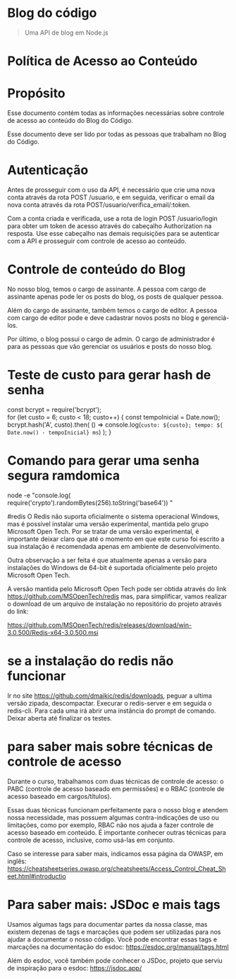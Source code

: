 # Blog do código
> Uma API de blog em Node.js

# Política de Acesso  ao Conteúdo

# Propósito

Esse documento contém todas as informações necessárias sobre controle de acesso ao conteúdo do Blog do Código.

Esse documento deve ser lido por todas as pessoas que trabalham no Blog do Código.

# Autenticação

Antes de prosseguir com o uso da API, é necessário que crie uma nova conta através da rota POST /usuario, e em seguida, verificar o email da nova conta através da rota POST/usuario/verifica_email/:token.

Com a conta criada e verificada, use a rota de login POST /usuario/login para obter um token de acesso através do cabeçalho Authorization na resposta. Use esse cabeçalho nas demais requisições para se autenticar com a API e prosseguir com controle de acesso ao conteúdo.

# Controle de conteúdo do Blog 

No nosso blog, temos o cargo de assinante. A pessoa com cargo de assinante apenas pode ler os posts do blog, os posts de qualquer pessoa.

Além do cargo de assinante, também temos o cargo de editor. A pessoa com cargo de editor pode e deve cadastrar novos posts no blog e gerenciá-los.

Por último, o blog possui o cargo de admin. O cargo de administrador é para as pessoas que vão gerenciar os usuários e posts do nosso blog.

# Teste de custo para gerar hash de senha
const bcrypt = require('bcrypt');    
for (let custo = 6; custo < 18; custo++) {
  const tempoInicial  = Date.now();
  bcrypt.hash('A', custo).then(
    () => console.log(`custo: ${custo}; tempo: ${ Date.now() - tempoInicial} ms`)
  );
} 
# Comando para gerar uma senha segura ramdomica
node -e "console.log( require('crypto').randomBytes(256).toString('base64')) "

#redis
O Redis não suporta oficialmente o sistema operacional Windows, mas é possível instalar uma versão experimental, mantida pelo grupo Microsoft Open Tech. Por se tratar de uma versão experimental, é importante deixar claro que até o momento em que este curso foi escrito a sua instalação é recomendada apenas em ambiente de desenvolvimento.

Outra observação a ser feita é que atualmente apenas a versão para instalações do Windows de 64-bit é suportada oficialmente pelo projeto Microsoft Open Tech.

A versão mantida pelo Microsoft Open Tech pode ser obtida através do link https://github.com/MSOpenTech/redis mas, para simplificar, vamos realizar o download de um arquivo de instalação no repositório do projeto através do link:

https://github.com/MSOpenTech/redis/releases/download/win-3.0.500/Redis-x64-3.0.500.msi

# se a instalação do redis não funcionar 
Ir no site https://github.com/dmajkic/redis/downloads, peguar a ultima versão zipada, descompactar. Execurar o redis-server e em seguida o redis-cli. Para cada uma irá abrir uma instância do prompt de comando. Deixar aberta até finalizar os testes.

# para saber mais sobre técnicas de controle de acesso
Durante o curso, trabalhamos com duas técnicas de controle de acesso: o PABC (controle de acesso baseado em permissões) e o RBAC (controle de acesso baseado em cargos/títulos).

Essas duas técnicas funcionam perfeitamente para o nosso blog e atendem nossa necessidade, mas possuem algumas contra-indicações de uso ou limitações, como por exemplo, RBAC não nos ajuda a fazer controle de acesso baseado em conteúdo. É importante conhecer outras técnicas para controle de acesso, inclusive, como usá-las em conjunto.

Caso se interesse para saber mais, indicamos essa página da OWASP, em inglês: https://cheatsheetseries.owasp.org/cheatsheets/Access_Control_Cheat_Sheet.html#introductio

# Para saber mais: JSDoc e mais tags

Usamos algumas tags para documentar partes da nossa classe, mas existem dezenas de tags e marcações que podem ser utilizadas para nos ajudar a documentar o nosso código. Você pode encontrar essas tags e marcações na documentação do esdoc: https://esdoc.org/manual/tags.html

Além do esdoc, você também pode conhecer o JSDoc, projeto que serviu de inspiração para o esdoc: https://jsdoc.app/